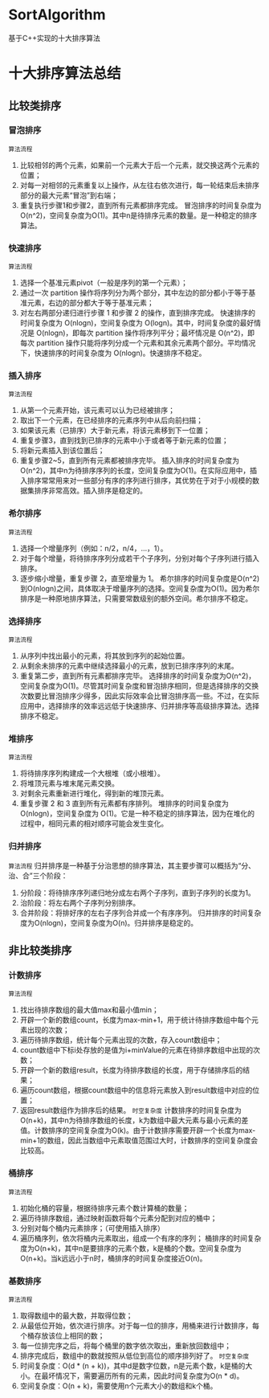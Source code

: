 # SortAlgorithm
基于C++实现的十大排序算法

# 十大排序算法总结
## 比较类排序
### 冒泡排序
`算法流程`
1. 比较相邻的两个元素，如果前一个元素大于后一个元素，就交换这两个元素的位置；
2. 对每一对相邻的元素重复以上操作，从左往右依次进行，每一轮结束后未排序部分的最大元素“冒泡”到右端；
3. 重复执行步骤1和步骤2，直到所有元素都排序完成。
冒泡排序的时间复杂度为O(n^2)，空间复杂度为O(1)。其中n是待排序元素的数量。是一种稳定的排序算法。
### 快速排序
`算法流程`
1. 选择一个基准元素pivot（一般是序列的第一个元素）；
2. 通过一次 partition 操作将序列分为两个部分，其中左边的部分都小于等于基准元素，右边的部分都大于等于基准元素；
3. 对左右两部分递归进行步骤 1 和步骤 2 的操作，直到排序完成。
快速排序的时间复杂度为 O(nlogn)，空间复杂度为 O(logn)。其中，时间复杂度的最好情况是 O(nlogn)，即每次 partition 操作将序列平分；最坏情况是 O(n^2)，即每次 partition 操作只能将序列分成一个元素和其余元素两个部分。平均情况下，快速排序的时间复杂度为 O(nlogn)。快速排序不稳定。
### 插入排序
`算法流程`
1. 从第一个元素开始，该元素可以认为已经被排序；
2. 取出下一个元素，在已经排序的元素序列中从后向前扫描；
3. 如果该元素（已排序）大于新元素，将该元素移到下一位置；
4. 重复步骤3，直到找到已排序的元素中小于或者等于新元素的位置；
5. 将新元素插入到该位置后；
6. 重复步骤2~5，直到所有元素都被排序完毕。
插入排序的时间复杂度为O(n^2)，其中n为待排序序列的长度，空间复杂度为O(1)。在实际应用中，插入排序常常用来对一些部分有序的序列进行排序，其优势在于对于小规模的数据集排序非常高效。插入排序是稳定的。
### 希尔排序
`算法流程`
1. 选择一个增量序列（例如：n/2，n/4，…，1）。
2. 对于每个增量，将待排序序列分成若干个子序列，分别对每个子序列进行插入排序。
3. 逐步缩小增量，重复步骤 2，直至增量为 1。
希尔排序的时间复杂度是O(n^2)到O(nlogn)之间，具体取决于增量序列的选择。空间复杂度为O(1)。因为希尔排序是一种原地排序算法，只需要常数级别的额外空间。希尔排序不稳定。
### 选择排序
`算法流程`
1. 从序列中找出最小的元素，将其放到序列的起始位置。
2. 从剩余未排序的元素中继续选择最小的元素，放到已排序序列的末尾。
3. 重复第二步，直到所有元素都排序完毕。
选择排序的时间复杂度为O(n^2)，空间复杂度为O(1)。尽管其时间复杂度和冒泡排序相同，但是选择排序的交换次数要比冒泡排序少得多，因此实际效率会比冒泡排序高一些。不过，在实际应用中，选择排序的效率远远低于快速排序、归并排序等高级排序算法。选择排序不稳定。
### 堆排序
`算法流程`
1. 将待排序序列构建成一个大根堆（或小根堆）。
2. 将堆顶元素与堆末尾元素交换。
3. 对剩余元素重新进行堆化，得到新的堆顶元素。
4. 重复步骤 2 和 3 直到所有元素都有序排列。
堆排序的时间复杂度为 O(nlogn)，空间复杂度为 O(1)。它是一种不稳定的排序算法，因为在堆化的过程中，相同元素的相对顺序可能会发生变化。
### 归并排序
`算法流程`
归并排序是一种基于分治思想的排序算法，其主要步骤可以概括为“分、治、合”三个阶段：
1. 分阶段：将待排序序列递归地分成左右两个子序列，直到子序列的长度为1。
2. 治阶段：将左右两个子序列分别排序。
3. 合并阶段：将排好序的左右子序列合并成一个有序序列。
归并排序的时间复杂度为O(nlogn)，空间复杂度为O(n)。归并排序是稳定的。
## 非比较类排序
### 计数排序
`算法流程`
1. 找出待排序数组的最大值max和最小值min；
2. 开辟一个新的数组count，长度为max-min+1，用于统计待排序数组中每个元素出现的次数；
3. 遍历待排序数组，统计每个元素出现的次数，存入count数组中；
4. count数组中下标i处存放的是值为i+minValue的元素在待排序数组中出现的次数；
5. 开辟一个新的数组result，长度为待排序数组的长度，用于存储排序后的结果；
6. 遍历count数组，根据count数组中的信息将元素放入到result数组中对应的位置；
7. 返回result数组作为排序后的结果。
`时空复杂度`
计数排序的时间复杂度为O(n+k)，其中n为待排序数组的长度，k为数组中最大元素与最小元素的差值。计数排序的空间复杂度为O(k)。由于计数排序需要开辟一个长度为max-min+1的数组，因此当数组中元素取值范围过大时，计数排序的空间复杂度会比较高。
### 桶排序
`算法流程`
1. 初始化桶的容量，根据待排序元素个数计算桶的数量；
2. 遍历待排序数组，通过映射函数将每个元素分配到对应的桶中；
3. 分别对每个桶内元素排序；（可使用插入排序）
4. 遍历桶序列，依次将桶内元素取出，组成一个有序的序列；
桶排序的时间复杂度为O(n+k)，其中n是要排序的元素个数，k是桶的个数。空间复杂度为O(n+k)。当k远远小于n时，桶排序的时间复杂度接近O(n)。
### 基数排序
`算法流程`
1. 取得数组中的最大数，并取得位数；
2. 从最低位开始，依次进行排序。对于每一位的排序，用桶来进行计数排序，每个桶存放该位上相同的数；
3. 每一位排完序之后，将每个桶里的数字依次取出，重新放回数组中；
4. 排序完成后，数组中的数就按照从低位到高位的顺序排列好了。
`时空复杂度`
1. 时间复杂度：O(d * (n + k))，其中d是数字位数，n是元素个数，k是桶的大小。在最坏情况下，需要遍历所有的元素，因此时间复杂度为O(n * d)。
2. 空间复杂度：O(n + k)，需要使用n个元素大小的数组和k个桶。
